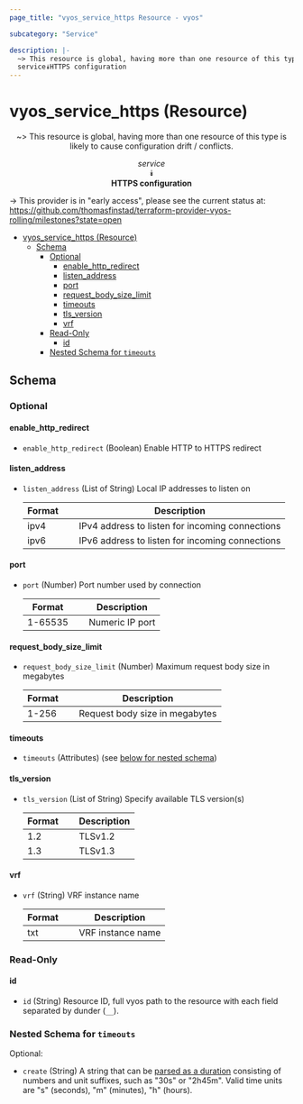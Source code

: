 ```yaml
---
page_title: "vyos_service_https Resource - vyos"

subcategory: "Service"

description: |-
  ~> This resource is global, having more than one resource of this type is likely to cause configuration drift / conflicts.
  service⯯HTTPS configuration
---
```


# vyos_service_https (Resource)
<center>

~> This resource is global, having more than one resource of this type is likely to cause configuration drift / conflicts.

*service*  
⯯  
**HTTPS configuration**


</center>

-> This provider is in "early access", please see the current status at: https://github.com/thomasfinstad/terraform-provider-vyos-rolling/milestones?state=open

<!--TOC-->

- [vyos_service_https (Resource)](#vyos_service_https-resource)
  - [Schema](#schema)
    - [Optional](#optional)
      - [enable_http_redirect](#enable_http_redirect)
      - [listen_address](#listen_address)
      - [port](#port)
      - [request_body_size_limit](#request_body_size_limit)
      - [timeouts](#timeouts)
      - [tls_version](#tls_version)
      - [vrf](#vrf)
    - [Read-Only](#read-only)
      - [id](#id)
    - [Nested Schema for `timeouts`](#nested-schema-for-timeouts)

<!--TOC-->

<!-- schema generated by tfplugindocs -->
## Schema

### Optional

#### enable_http_redirect
- `enable_http_redirect` (Boolean) Enable HTTP to HTTPS redirect
#### listen_address
- `listen_address` (List of String) Local IP addresses to listen on

    |  Format  &emsp;|  Description                                      |
    |----------|---------------------------------------------------|
    |  ipv4    &emsp;|  IPv4 address to listen for incoming connections  |
    |  ipv6    &emsp;|  IPv6 address to listen for incoming connections  |
#### port
- `port` (Number) Port number used by connection

    |  Format   &emsp;|  Description      |
    |-----------|-------------------|
    |  1-65535  &emsp;|  Numeric IP port  |
#### request_body_size_limit
- `request_body_size_limit` (Number) Maximum request body size in megabytes

    |  Format  &emsp;|  Description                     |
    |----------|----------------------------------|
    |  1-256   &emsp;|  Request body size in megabytes  |
#### timeouts
- `timeouts` (Attributes) (see [below for nested schema](#nestedatt--timeouts))
#### tls_version
- `tls_version` (List of String) Specify available TLS version(s)

    |  Format  &emsp;|  Description  |
    |----------|---------------|
    |  1.2     &emsp;|  TLSv1.2      |
    |  1.3     &emsp;|  TLSv1.3      |
#### vrf
- `vrf` (String) VRF instance name

    |  Format  &emsp;|  Description        |
    |----------|---------------------|
    |  txt     &emsp;|  VRF instance name  |

### Read-Only

#### id
- `id` (String) Resource ID, full vyos path to the resource with each field separated by dunder (`__`).

<a id="nestedatt--timeouts"></a>
### Nested Schema for `timeouts`

Optional:

- `create` (String) A string that can be [parsed as a duration](https://pkg.go.dev/time#ParseDuration) consisting of numbers and unit suffixes, such as &#34;30s&#34; or &#34;2h45m&#34;. Valid time units are &#34;s&#34; (seconds), &#34;m&#34; (minutes), &#34;h&#34; (hours).
